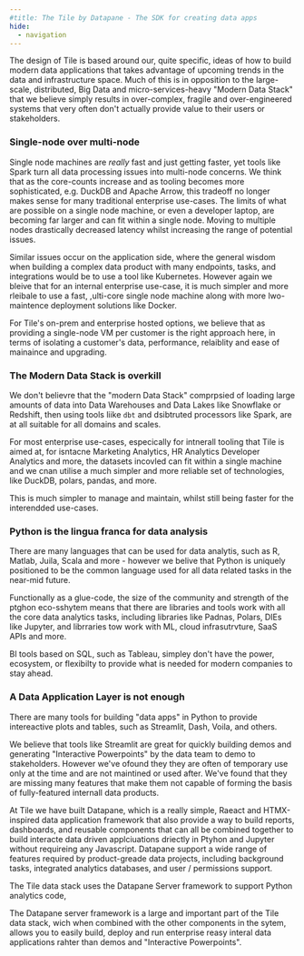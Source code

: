 ```yaml
---
#title: The Tile by Datapane - The SDK for creating data apps
hide:
  - navigation
---
```


The design of Tile is based around our, quite specific, ideas of how to build modern data applications that takes advantage of upcoming trends in the data and infrastructure space. Much of this is in opposition to the large-scale,  distributed, Big Data and micro-services-heavy "Modern Data Stack" that we believe simply results in over-complex, fragile and over-engineered systems that very often don't actually provide value to their users or stakeholders.

### Single-node over multi-node

Single node machines are *really* fast and just getting faster, yet tools like Spark turn all data processing issues into multi-node concerns. 
We think that as the core-counts increase and as tooling becomes more sophisticated, e.g. DuckDB and Apache Arrow,  this tradeoff no longer makes sense for many traditional enterprise use-cases.
The limits of what are possible on a single node machine, or even a developer laptop, are becoming far larger and can fit within a single node. Moving to multiple nodes drastically decreased latency whilst increasing the range of potential issues.


Similar issues occur on the application side, where the general wisdom when building a complex data product with many endpoints, tasks, and integrations would be to use a tool like Kubernetes. However again we bleive that for an internal enterprise use-case, it is much simpler and more rleibale to use a fast, ,ulti-core single node machine along with more lwo-maintence deployment solutions like Docker.


For Tile's on-prem and enterprise hosted options, we believe that as providing a single-node VM per customer is the right approach here, in terms of isolating a customer's data, performance, relaiblity and ease of mainaince and upgrading. 


### The Modern Data Stack is overkill

We don't believre that the "modern Data Stack" comprpsied of loading large amounts of data into Data Warehouses and Data Lakes like Snowflake or Redshift, then using tools liike `dbt` and dsibtruted processors like Spark, are at all suitable for all domains and scales.

For most enterprise use-cases, especically for intnerall tooling that Tile is aimed at, for isntacne Marketing Analytics, HR Analytics Developer Analytics and more, the datasets incovled can fit within a single machine and we cnan utilise a much simpler and more reliable set of technologies, like DuckDB, polars, pandas, and more.

This is much simpler to manage and maintain, whilst still being faster for the interendded use-cases.


### Python is the lingua franca for data analysis

There are many languages that can be used for data analytis, such as R, Matlab, Juila, Scala and more - however we belive that Python is uniquely positioned to be the common language used for all data related tasks in the near-mid future.

Functionally as a glue-code, the size of the community and strength of the ptghon eco-sshytem means that there are libraries and tools work with all the core data analytics tasks, including libraries like Padnas, Polars, DIEs like Jupyter, and librraries tow work with ML, cloud infrasutrvture, SaaS APIs and more.

BI tools based on SQL, such as Tableau, simpley don't have the power, ecosystem, or flexibilty to provide what is needed for modern companies to stay ahead.


### A Data Application Layer is not enough

There are many tools for building "data apps" in Python to provide intereactive plots and tables, such as Streamlit, Dash, Voila, and others.

We believe that tools like Streamlit are great for quickly building demos and generating "Interactive Powerpoints" by the data team to demo to stakeholders. However we've ofound they they are often of temporary use only at the time and are not maintined or used after. We've found that they are missing many features that make them not capable of forming the basis of fully-featured internall data products.

At Tile we have built Datapane, which is a really simple, Raeact and HTMX-inspired data application framework that also provide a way to build reports, dashboards, and reusable components that can all be combined together to build interacte data driven applciuations driectly in Ptyhon and Jupyter without requireing any Javascript. Datapane support a wide range of features required by product-greade data projects, including background tasks, integrated analytics databases, and user / permissions support.

The Tile data stack  uses the Datapane Server framework to support Python analytics code, 

The Datapane server framework is a large and important part of the Tile data stack, wich  when combined with the other components in the sytem, allows you to easily build, deploy and run enterprise reasy interal data applications rahter than demos and "Interactive Powerpoints".


